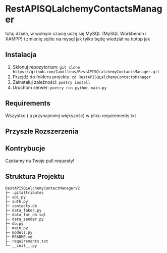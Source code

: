 # RestAPISQLalchemyContactsManager

tutaj działa, w wolnym czasię uczę się MySQL (MySQL Workbench i XAMPP) i zmienię sqlite na mysql jak tylko będę wiedział na tiptop jak

## Instalacja

1. Sklonuj repozytorium: `git clone https://github.com/Camilleus/RestAPISQLalchemyContactsManager.git`
2. Przejdź do folderu projektu: `cd RestAPISQLalchemyContactsManager`
3. Zainstaluj zależności: `poetry install`
4. Uruchom serwer: `poetry run python main.py`

## Requirements

Wszystko ( a przynajmniej większość) w pliku requirements.txt

## Przyszłe Rozszerzenia

## Kontrybucje

Czekamy na Twoje pull requesty!

## Struktura Projektu

```
RestAPISQLAlchemyContactManagerV2
├─ .gitattributes
├─ api.py
├─ auth.py
├─ contacts.db
├─ data_faker.py
├─ data_for_db.sql
├─ data_sender.py
├─ db.py
├─ main.py
├─ models.py
├─ README.md
├─ requirements.txt
└─ __init__.py
```
